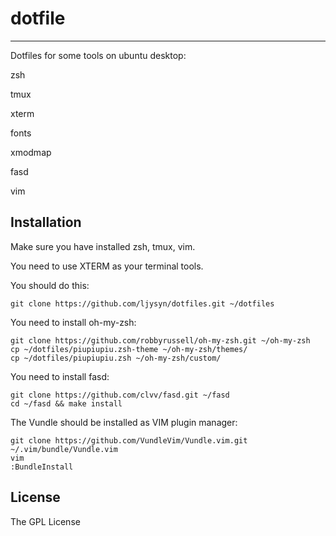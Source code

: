 # dotfile

***

Dotfiles for some tools on ubuntu desktop:

zsh

tmux

xterm

fonts

xmodmap

fasd

vim

## Installation

Make sure you have installed zsh, tmux, vim.

You need to use XTERM as your terminal tools.

You should do this:

```shell
git clone https://github.com/ljysyn/dotfiles.git ~/dotfiles
```

You need to install oh-my-zsh:

```shell
git clone https://github.com/robbyrussell/oh-my-zsh.git ~/oh-my-zsh
cp ~/dotfiles/piupiupiu.zsh-theme ~/oh-my-zsh/themes/
cp ~/dotfiles/piupiupiu.zsh ~/oh-my-zsh/custom/
```

You need to install fasd:

```shell
git clone https://github.com/clvv/fasd.git ~/fasd
cd ~/fasd && make install
```

The Vundle should be installed as VIM plugin manager:

```shell
git clone https://github.com/VundleVim/Vundle.vim.git ~/.vim/bundle/Vundle.vim
vim
:BundleInstall
```

## License

The GPL License

